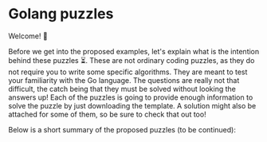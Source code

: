 # Golang puzzles

Welcome! 👊

Before we get into the proposed examples, let's explain what is the intention behind these puzzles ⏳. These are not ordinary coding puzzles, as they do not require you to write some specific algorithms. They are meant to test your familiarity with the Go language. The questions are really not that difficult, the catch being that they must be solved without looking the answers up! Each of the puzzles is going to provide enough information to solve the puzzle by just downloading the template. A solution might also be attached for some of them, so be sure to check that out too!

Below is a short summary of the proposed puzzles (to be continued):

